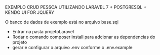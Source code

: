 EXEMPLO CRUD PESSOA UTILIZANDO LARAVEL 7 + POSTGRESQL + KENDO UI FOR JQUERY

O banco de dados de exemplo está no arquivo base.sql

- Entrar na pasta projetoLaravel
- Rodar o comando composer install para adcionar as dependencias do projeto
- gerar e configurar o arquivo .env conforme o .env.example
